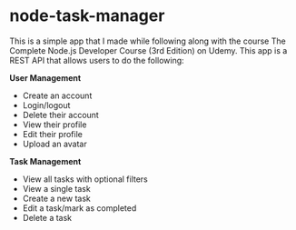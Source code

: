 # node-task-manager

This is a simple app that I made while following along with the course The Complete Node.js Developer Course (3rd Edition) on Udemy. This app is a REST API that allows users to do the following:

**User Management**
* Create an account
* Login/logout
* Delete their account 
* View their profile
* Edit their profile
* Upload an avatar 

**Task Management**
* View all tasks with optional filters
* View a single task
* Create a new task
* Edit a task/mark as completed
* Delete a task
